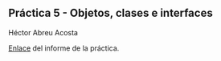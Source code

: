 ## Práctica 5 - Objetos, clases e interfaces
Héctor Abreu Acosta 

[Enlace](https://ull-esit-inf-dsi-2122.github.io/ull-esit-inf-dsi-21-22-prct05-objects-classes-interfaces-alu0101068855/) del informe de la práctica.
